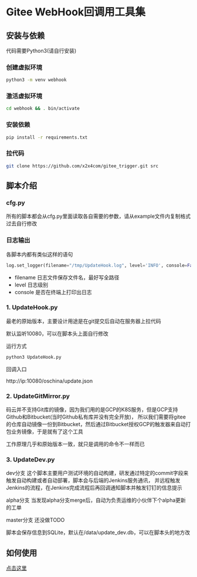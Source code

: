 # Gitee WebHook回调用工具集

## 安装与依赖

代码需要Python3(请自行安装)

### 创建虚拟环境

```bash
python3 -m venv webhook
```

### 激活虚拟环境

```bash
cd webhook && . bin/activate
```

### 安装依赖
```bash
pip install -r requirements.txt
```

### 拉代码
```bash
git clone https://github.com/x2x4com/gitee_trigger.git src
```

## 脚本介绍

### cfg.py
所有的脚本都会从cfg.py里面读取各自需要的参数，请从example文件内复制格式过去自行修改


### 日志输出
各脚本内都有类似这样的语句

```python
log.set_logger(filename="/tmp/UpdateHook.log", level='INFO', console=False)
```

- filename 日志文件保存文件名，最好写全路径
- level 日志级别
- console 是否在终端上打印出日志


### 1. UpdateHook.py

最老的原始版本，主要设计用途是在git提交后自动在服务器上拉代码

默认监听10080，可以在脚本头上面自行修改

运行方式

```bash
python3 UpdateHook.py
```

回调入口

http://ip:10080/oschina/update.json


### 2. UpdateGitMirror.py

码云并不支持Git库的镜像，因为我们用的是GCP的K8S服务，但是GCP支持Github和Bitbucket(当时Github私有库并没有完全开放)，
所以我们需要将gitee的仓库自动镜像一份到Bitbucket，然后通过Bitbucket授权GCP的触发器来自动打包业务镜像，于是就有了这个工具

工作原理几乎和原始版本一致，就只是调用的命令不一样而已


### 3. UpdateDev.py

dev分支
这个脚本主要用户测试环境的自动构建，研发通过特定的commit字段来触发自动构建或者自动部署，脚本会与后端的Jenkins服务通讯，
并远程触发Jenkins的流程，在Jenkins完成流程后再回调通知脚本并触发钉钉的信息提示

alpha分支
当发现alpha分支merge后，自动为负责运维的小伙伴下个alpha更新的工单

master分支
还没做TODO

脚本会保存信息到SQLite，默认在/data/update_dev.db，可以在脚本头的地方改

## 如何使用

[点击这里](https://gitee.com/x2x4/gitee_trigger/blob/master/docs/automatic_build_with_gitee.md)
